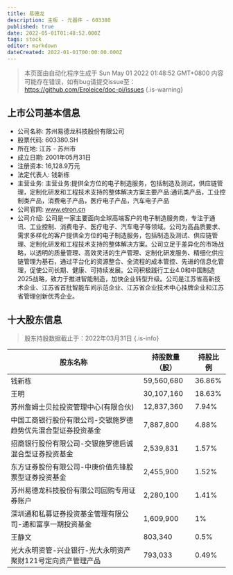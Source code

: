 ```yaml
---
title: 易德龙
description: 主板 - 元器件 - 603380
published: true
date: 2022-05-01T01:48:52.000Z
tags: stock
editor: markdown
dateCreated: 2022-01-01T00:00:00.000Z
---
```


> 本页面由自动化程序生成于 Sun May 01 2022 01:48:52 GMT+0800
> 内容可能存在错误，如有bug请提交issue至：https://github.com/Eroleice/doc-pi/issues
{.is-warning}

## 上市公司基本信息
- 公司名称: 苏州易德龙科技股份有限公司
- 股票代码: 603380.SH
- 所在地: 江苏 - 苏州市
- 成立日期: 2001年05月31日
- 注册资本: 16,128.9万元
- 法定代表人: 钱新栋
- 主营业务: 主营业务:提供全方位的电子制造服务，包括制造及测试，供应链管理，定制化研发和工程技术支持的整体解决方案主要产品:通讯类产品，工业控制类产品，消费电子产品，医疗电子产品，汽车电子产品
- 公司官网: www.etron.cn
- 公司介绍: 公司是一家主要面向全球高端客户的电子制造服务商，专注于通讯、工业控制、消费电子、医疗电子、汽车电子等领域。公司为高品质要求、需求多样化的客户提供全方位的电子制造服务，包括制造及测试、供应链管理、定制化研发和工程技术支持的整体解决方案。公司立足于差异化的市场战略，以透明的质量管理、高效灵活的生产管理、定制化研发服务、精细化供应链管理为基石，通过平台化的资源整合、全流程的成本管控、先进的信息化管理，促使公司长期、健康、可持续发展。公司积极践行工业4.0和中国制造2025战略，致力于推进智能制造，加快企业转型升级。公司是江苏省高新技术企业、江苏省首批智能车间示范企业、江苏省企业技术中心挂牌企业和江苏省管理创新优秀企业。


## 十大股东信息
> 股东持股数据截止于：2022年03月31日
{.is-info}

| 股东名称 | 持股数量（股） | 持股比例 |
| --- | --- | --- |
| 钱新栋 | 59,560,680 | 36.86% |
| 王明 | 30,107,160 | 18.63% |
| 苏州詹姆士贝拉投资管理中心(有限合伙) | 12,837,360 | 7.94% |
| 中国工商银行股份有限公司-交银施罗德趋势优先混合型证券投资基金 | 7,887,800 | 4.88% |
| 招商银行股份有限公司-交银施罗德启诚混合型证券投资基金 | 2,539,831 | 1.57% |
| 东方证券股份有限公司-中庚价值先锋股票型证券投资基金 | 2,455,900 | 1.52% |
| 苏州易德龙科技股份有限公司回购专用证券账户 | 2,280,100 | 1.41% |
| 深圳通和私募证券投资基金管理有限公司-通和富享一期投资基金 | 1,609,900 | 1% |
| 王静文 | 803,340 | 0.5% |
| 光大永明资管-兴业银行-光大永明资产聚财121号定向资产管理产品 | 793,033 | 0.49% |




